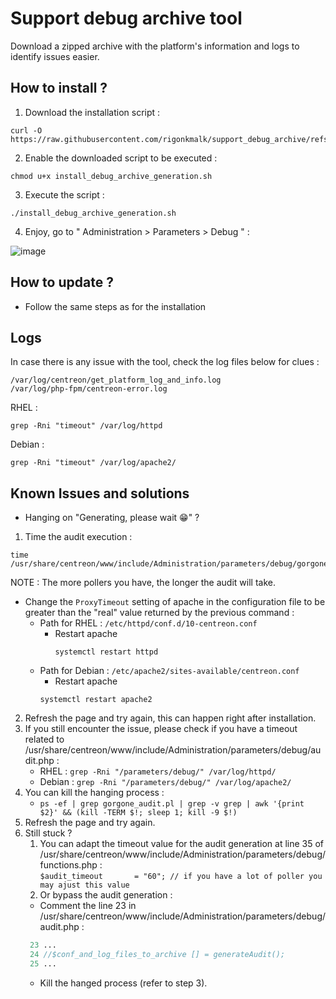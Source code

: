 # Support debug archive tool
Download a zipped archive with the platform's information and logs to identify issues easier.

## How to install ?

1. Download the installation script : 

```
curl -O https://raw.githubusercontent.com/rigonkmalk/support_debug_archive/refs/heads/master/install_debug_archive_generation.sh
```
2. Enable the downloaded script to be executed :

```
chmod u+x install_debug_archive_generation.sh
```
3. Execute the script :

```
./install_debug_archive_generation.sh
```
4. Enjoy, go to " Administration  >  Parameters  >  Debug " :

<img alt="image" src="https://github.com/ykacherCentreon/support_debug_archive/assets/85548802/ba40fe1c-b8b1-4b93-9e5e-8106e5ad8c7e">

## How to update ?

- Follow the same steps as for the installation

## Logs

In case there is any issue with the tool, check the log files below for clues :


```
/var/log/centreon/get_platform_log_and_info.log
/var/log/php-fpm/centreon-error.log
```

RHEL : 


```
grep -Rni "timeout" /var/log/httpd
```
Debian : 

```
grep -Rni "timeout" /var/log/apache2/
```

## Known Issues and solutions
  
- Hanging on "Generating, please wait 😁" ?
1. Time the audit execution : 
```
time /usr/share/centreon/www/include/Administration/parameters/debug/gorgone_audit.pl
```
NOTE : The more pollers you have, the longer the audit will take.
- Change the `ProxyTimeout` setting of apache in the configuration file to be greater than the "real" value returned by the previous command :
  - Path for RHEL   : `/etc/httpd/conf.d/10-centreon.conf`
    - Restart apache
      ```
      systemctl restart httpd
      ```
  - Path for Debian : `/etc/apache2/sites-available/centreon.conf`
    - Restart apache
    ```
    systemctl restart apache2
    ```
 
2. Refresh the page and try again, this can happen right after installation.
3. If you still encounter the issue, please check if you have a timeout related to /usr/share/centreon/www/include/Administration/parameters/debug/audit.php :
    - RHEL : ```grep -Rni "/parameters/debug/" /var/log/httpd/```
    - Debian : ```grep -Rni "/parameters/debug/" /var/log/apache2/```
4. You can kill the hanging process :
     - ```ps -ef | grep gorgone_audit.pl | grep -v grep | awk '{print $2}' && (kill -TERM $!; sleep 1; kill -9 $!)```
5. Refresh the page and try again.
6. Still stuck ? 
   1. You can adapt the timeout value for the audit generation at line 35 of /usr/share/centreon/www/include/Administration/parameters/debug/functions.php :  
   ```$audit_timeout       = "60"; // if you have a lot of poller you may ajust this value```
   2. Or bypass the audit generation :
     - Comment the line 23 in /usr/share/centreon/www/include/Administration/parameters/debug/audit.php :
     ```php   
      23 ...
      24 //$conf_and_log_files_to_archive [] = generateAudit();
      25 ...
      ```
     - Kill the hanged process (refer to step 3).

